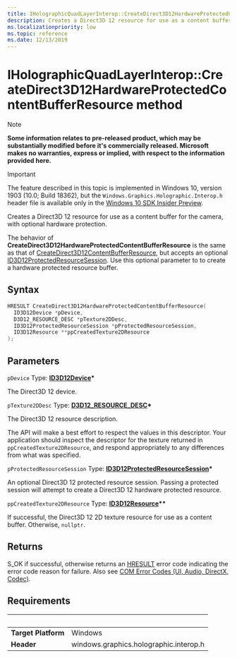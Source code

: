 ```yaml
---
title: IHolographicQuadLayerInterop::CreateDirect3D12HardwareProtectedContentBufferResource
description: Creates a Direct3D 12 resource for use as a content buffer for the camera, with optional hardware protection.
ms.localizationpriority: low
ms.topic: reference
ms.date: 12/13/2019
---
```


# IHolographicQuadLayerInterop::CreateDirect3D12HardwareProtectedContentBufferResource method

> [!NOTE]
> **Some information relates to pre-released product, which may be substantially modified before it's commercially released. Microsoft makes no warranties, express or implied, with respect to the information provided here.**

> [!IMPORTANT]
> The feature described in this topic is implemented in 
Windows 10, version 1903 (10.0; Build 18362), but the `Windows.Graphics.Holographic.Interop.h` header file is available only in the [Windows 10 SDK Insider Preview](https://www.microsoft.com/software-download/windowsinsiderpreviewSDK).

Creates a Direct3D 12 resource for use as a content buffer for the camera, with optional hardware protection.

The behavior of **CreateDirect3D12HardwareProtectedContentBufferResource** is the same as that of [CreateDirect3D12ContentBufferResource](/windows/win32/api/windows.graphics.holographic.interop/nf-windows-graphics-holographic-interop-iholographicquadlayerinterop-createdirect3d12contentbufferresource), but accepts an optional [ID3D12ProtectedResourceSession](/windows/win32/api/d3d12/nn-d3d12-id3d12protectedresourcesession). Use this optional parameter to to create a hardware protected resource buffer.

## Syntax

```cpp
HRESULT CreateDirect3D12HardwareProtectedContentBufferResource(
  ID3D12Device *pDevice,
  D3D12_RESOURCE_DESC *pTexture2DDesc,
  ID3D12ProtectedResourceSession *pProtectedResourceSession,
  ID3D12Resource **ppCreatedTexture2DResource
);
```

## Parameters

`pDevice`
Type: **[ID3D12Device](/windows/win32/api/d3d12/nn-d3d12-id3d12device)\***

The Direct3D 12 device.

`pTexture2DDesc`
Type: **[D3D12_RESOURCE_DESC](/windows/win32/api/d3d12/ns-d3d12-d3d12_resource_desc)\***

The Direct3D 12 resource description.

The API will make a best effort to respect the values in this descriptor. Your application should inspect the descriptor for the texture returned in `ppCreatedTexture2DResource`, and respond appropriately to any differences from what was specified.

`pProtectedResourceSession`
Type: **[ID3D12ProtectedResourceSession](/windows/win32/api/d3d12/nn-d3d12-id3d12protectedresourcesession)\***

An optional Direct3D 12 protected resource session. Passing a protected session will attempt to create a Direct3D 12 hardware protected resource.

`ppCreatedTexture2DResource`
Type: **[ID3D12Resource](/windows/win32/api/d3d12/nn-d3d12-id3d12resource)\*\***

If successful, the Direct3D 12 2D texture resource for use as a content buffer. Otherwise, `nullptr`.

## Returns
S_OK if successful, otherwise returns an [HRESULT](/windows/win32/com/structure-of-com-error-codes) error code indicating the 
error code reason for failure. Also see [COM Error Codes (UI, Audio, DirectX, Codec)](/windows/win32/com/com-error-codes-10).

## Requirements
| &nbsp; | &nbsp; |
| ---- |:---- |
| **Target Platform** | Windows |
| **Header** | windows.graphics.holographic.interop.h |